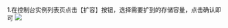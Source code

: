 ﻿1.在控制台实例列表页点击【扩容】按钮，选择需要扩到的存储容量，点击确认即可
![](http://imgcache.tcecqpoc.fsphere.cn/image/mc.qcloudimg.com/static/img/3e947304edbd8acadec230ece7b7b9c8/kuoron.png)